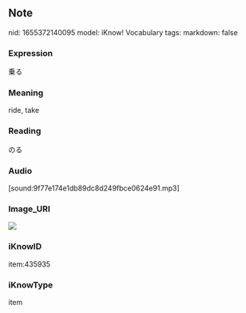 ## Note
nid: 1655372140095
model: iKnow! Vocabulary
tags: 
markdown: false

### Expression
乗る

### Meaning
ride, take

### Reading
のる

### Audio
[sound:9f77e174e1db89dc8d249fbce0624e91.mp3]

### Image_URI
<img src="e2d8a60b59f2be8ebcbffafa165c7a0d.jpg">

### iKnowID
item:435935

### iKnowType
item
